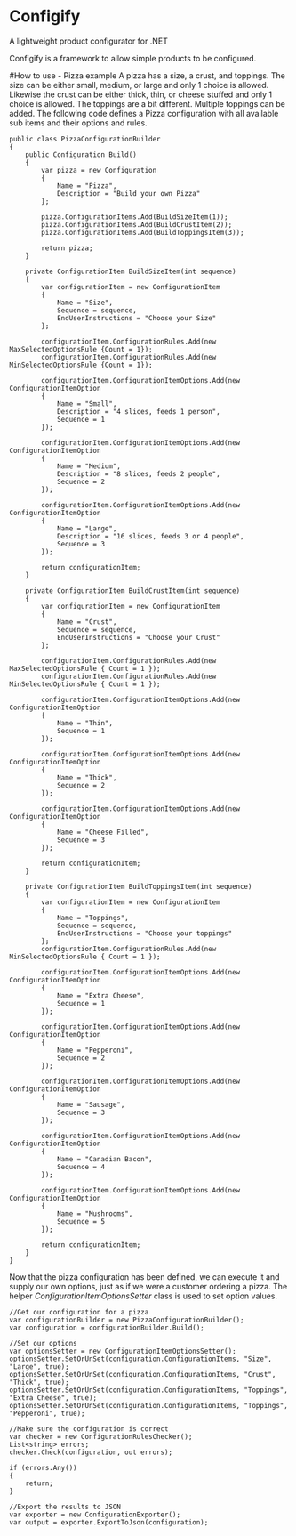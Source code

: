 # Configify
A lightweight product configurator for .NET

Configify is a framework to allow simple products to be configured. 

#How to use - Pizza example
A pizza has a size, a crust, and toppings. The size can be either small, medium, or large and only 1 choice is allowed. Likewise the crust can be either thick, thin, or cheese stuffed and only 1 choice is allowed. The toppings are a bit different. Multiple toppings can be added. The following code defines a Pizza configuration with all available sub items and their options and rules.

    public class PizzaConfigurationBuilder
    {
        public Configuration Build()
        {
            var pizza = new Configuration
            {
                Name = "Pizza",
                Description = "Build your own Pizza"
            };

            pizza.ConfigurationItems.Add(BuildSizeItem(1));
            pizza.ConfigurationItems.Add(BuildCrustItem(2));
            pizza.ConfigurationItems.Add(BuildToppingsItem(3));

            return pizza;
        }

        private ConfigurationItem BuildSizeItem(int sequence)
        {
            var configurationItem = new ConfigurationItem
            {
                Name = "Size",
                Sequence = sequence,
                EndUserInstructions = "Choose your Size"
            };

            configurationItem.ConfigurationRules.Add(new MaxSelectedOptionsRule {Count = 1});
            configurationItem.ConfigurationRules.Add(new MinSelectedOptionsRule {Count = 1});

            configurationItem.ConfigurationItemOptions.Add(new ConfigurationItemOption
            {
                Name = "Small",
                Description = "4 slices, feeds 1 person",
                Sequence = 1
            });

            configurationItem.ConfigurationItemOptions.Add(new ConfigurationItemOption
            {
                Name = "Medium",
                Description = "8 slices, feeds 2 people",
                Sequence = 2
            });

            configurationItem.ConfigurationItemOptions.Add(new ConfigurationItemOption
            {
                Name = "Large",
                Description = "16 slices, feeds 3 or 4 people",
                Sequence = 3
            });

            return configurationItem;
        }

        private ConfigurationItem BuildCrustItem(int sequence)
        {
            var configurationItem = new ConfigurationItem
            {
                Name = "Crust",
                Sequence = sequence,
                EndUserInstructions = "Choose your Crust"
            };

            configurationItem.ConfigurationRules.Add(new MaxSelectedOptionsRule { Count = 1 });
            configurationItem.ConfigurationRules.Add(new MinSelectedOptionsRule { Count = 1 });

            configurationItem.ConfigurationItemOptions.Add(new ConfigurationItemOption
            {
                Name = "Thin",
                Sequence = 1
            });

            configurationItem.ConfigurationItemOptions.Add(new ConfigurationItemOption
            {
                Name = "Thick",
                Sequence = 2
            });

            configurationItem.ConfigurationItemOptions.Add(new ConfigurationItemOption
            {
                Name = "Cheese Filled",
                Sequence = 3
            });

            return configurationItem;
        }

        private ConfigurationItem BuildToppingsItem(int sequence)
        {
            var configurationItem = new ConfigurationItem
            {
                Name = "Toppings",
                Sequence = sequence,
                EndUserInstructions = "Choose your toppings"
            };
            configurationItem.ConfigurationRules.Add(new MinSelectedOptionsRule { Count = 1 });

            configurationItem.ConfigurationItemOptions.Add(new ConfigurationItemOption
            {
                Name = "Extra Cheese",
                Sequence = 1
            });

            configurationItem.ConfigurationItemOptions.Add(new ConfigurationItemOption
            {
                Name = "Pepperoni",
                Sequence = 2
            });

            configurationItem.ConfigurationItemOptions.Add(new ConfigurationItemOption
            {
                Name = "Sausage",
                Sequence = 3
            });

            configurationItem.ConfigurationItemOptions.Add(new ConfigurationItemOption
            {
                Name = "Canadian Bacon",
                Sequence = 4
            });

            configurationItem.ConfigurationItemOptions.Add(new ConfigurationItemOption
            {
                Name = "Mushrooms",
                Sequence = 5
            });

            return configurationItem;
        }
    }

Now that the pizza configuration has been defined, we can execute it and supply our own options, just as if we were a customer ordering a pizza. The helper _ConfigurationItemOptionsSetter_ class is used to set option values.

	//Get our configuration for a pizza
	var configurationBuilder = new PizzaConfigurationBuilder();
	var configuration = configurationBuilder.Build();

	//Set our options
	var optionsSetter = new ConfigurationItemOptionsSetter();
	optionsSetter.SetOrUnSet(configuration.ConfigurationItems, "Size", "Large", true);
	optionsSetter.SetOrUnSet(configuration.ConfigurationItems, "Crust", "Thick", true);
	optionsSetter.SetOrUnSet(configuration.ConfigurationItems, "Toppings", "Extra Cheese", true);
	optionsSetter.SetOrUnSet(configuration.ConfigurationItems, "Toppings", "Pepperoni", true);

	//Make sure the configuration is correct
	var checker = new ConfigurationRulesChecker();
	List<string> errors;
	checker.Check(configuration, out errors);

	if (errors.Any())
	{
		return;
	}

	//Export the results to JSON
	var exporter = new ConfigurationExporter();
	var output = exporter.ExportToJson(configuration);